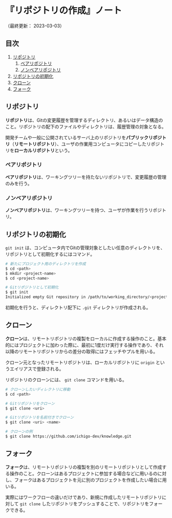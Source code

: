 # 『リポジトリの作成』ノート

（最終更新： 2023-03-03）


## 目次

1. [リポジトリ](#リポジトリ)
	1. [ベアリポジトリ](#ベアリポジトリ)
	1. [ノンベアリポジトリ](#ノンベアリポジトリ)
1. [リポジトリの初期化](#リポジトリの初期化)
1. [クローン](#クローン)
1. [フォーク](#フォーク)


## リポジトリ

**リポジトリ**は、Gitの変更履歴を管理するディレクトリ、あるいはデータ構造のこと。リポジトリの配下のファイルやディレクトリは、履歴管理の対象となる。

開発チームや一般に公開されているサーバ上のリポジトリを**パブリックリポジトリ**（**リモートリポジトリ**）、ユーザの作業用コンピュータにコピーしたリポジトリを**ローカルリポジトリ**という。

### ベアリポジトリ

**ベアリポジトリ**は、ワーキングツリーを持たないリポジトリで、変更履歴の管理のみを行う。

### ノンベアリポジトリ

**ノンベアリポジトリ**は、ワーキングツリーを持つ、ユーザが作業を行うリポジトリ。


## リポジトリの初期化

`git init` は、コンピュータ内でGitの管理対象としたい任意のディレクトリを、リポジトリとして初期化するにはコマンド。

```sh
# 新たにプロジェクト用のディレクトリを作成
$ cd <path>
$ mkdir <project-name>
$ cd <project-name>

# Gitリポジトリとして初期化
$ git init
Initialized empty Git repository in /path/to/working_directory/<project-name>/.git/
```

初期化を行うと、ディレクトリ配下に `.git` ディレクトリが作成される。


## クローン

**クローン**は、リモートリポジトリの複製をローカルに作成する操作のこと。基本的にはプロジェクトに加わった際に、最初に1度だけ実行する操作であり、それ以降のリモートリポジトリからの差分の取得にはフェッチやプルを用いる。

クローン元となったリモートリポジトリは、ローカルリポジトリに `origin` というエイリアスで登録される。

リポジトリのクローンには、 `git clone` コマンドを用いる。

```sh
# クローンしたいディレクトリに移動
$ cd <path>

# Gitリポジトリをクローン
$ git clone <uri>

# Gitリポジトリを名前付きでクローン
$ git clone <uri> <name>

# クローンの例
$ git clone https://github.com/ichigo-dev/knowledge.git
```


## フォーク

**フォーク**は、リモートリポジトリの複製を別のリモートリポジトリとして作成する操作のこと。クローンはあるプロジェクトに参加する場合などに用いるのに対し、フォークはあるプロジェクトを元に別のプロジェクトを作成したい場合に用いる。

実際にはワークフローの違いだけであり、新規に作成したリモートリポジトリに対して `git clone` したリポジトリをプッシュすることで、リポジトリをフォークできる。
